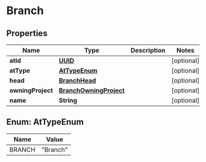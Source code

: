 

# Branch

## Properties

Name | Type | Description | Notes
------------ | ------------- | ------------- | -------------
**atId** | [**UUID**](UUID.md) |  |  [optional]
**atType** | [**AtTypeEnum**](#AtTypeEnum) |  |  [optional]
**head** | [**BranchHead**](BranchHead.md) |  |  [optional]
**owningProject** | [**BranchOwningProject**](BranchOwningProject.md) |  |  [optional]
**name** | **String** |  |  [optional]



## Enum: AtTypeEnum

Name | Value
---- | -----
BRANCH | &quot;Branch&quot;



